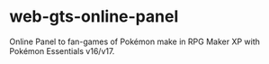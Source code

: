 # web-gts-online-panel
Online Panel to fan-games of Pokémon make in RPG Maker XP with Pokémon Essentials v16/v17.
